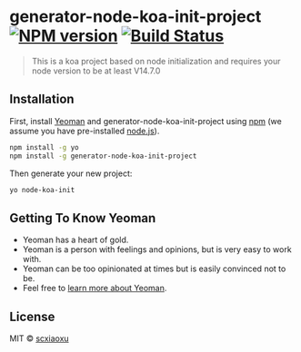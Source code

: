 # generator-node-koa-init-project [![NPM version][npm-image]][npm-url] [![Build Status][travis-image]][travis-url]
> This is a koa project based on node initialization and requires your node version to be at least V14.7.0

## Installation

First, install [Yeoman](http://yeoman.io) and generator-node-koa-init-project using [npm](https://www.npmjs.com/) (we assume you have pre-installed [node.js](https://nodejs.org/)).

```bash
npm install -g yo
npm install -g generator-node-koa-init-project
```

Then generate your new project:

```bash
yo node-koa-init
```

## Getting To Know Yeoman

 * Yeoman has a heart of gold.
 * Yeoman is a person with feelings and opinions, but is very easy to work with.
 * Yeoman can be too opinionated at times but is easily convinced not to be.
 * Feel free to [learn more about Yeoman](http://yeoman.io/).

## License

MIT © [scxiaoxu](https://github.com/scxiaoxu)


[npm-image]: https://badge.fury.io/js/generator-node-koa-init-project.svg
[npm-url]: https://npmjs.org/package/generator-node-koa-init-project
[travis-image]: https://travis-ci.com/scxiaoxu/generator-node-koa-init-project.svg?branch=master
[travis-url]: https://travis-ci.com/scxiaoxu/generator-node-koa-init-project
[daviddm-image]: https://david-dm.org/scxiaoxu/generator-node-koa-init-project.svg?theme=shields.io
[daviddm-url]: https://david-dm.org/scxiaoxu/generator-node-koa-init-project
